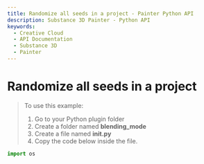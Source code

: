 ```yaml
---
title: Randomize all seeds in a project - Painter Python API
description: Substance 3D Painter - Python API
keywords:
  - Creative Cloud
  - API Documentation
  - Substance 3D
  - Painter
---
```


Randomize all seeds in a project
========================

> To use this example:
> 1. Go to your Python plugin folder
> 2. Create a folder named **blending_mode**
> 3. Create a file named **__init__.py**
> 4. Copy the code below inside the file.

```python
import os
```

